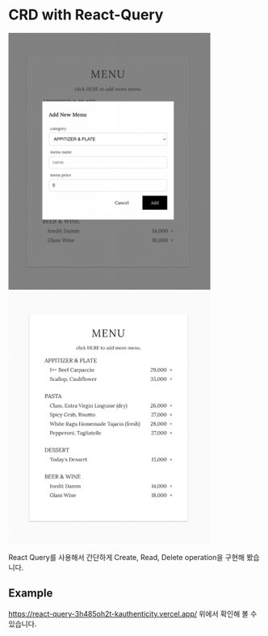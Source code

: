 # CRD with React-Query 
<img src="./src/images/img1.png" width="400"/>
<img src="./src/images/img2.png" width="400"/>

React Query를 사용해서 간단하게 Create, Read, Delete operation을 구현해 봤습니다.


## Example
https://react-query-3h485oh2t-kauthenticity.vercel.app/
위에서 확인해 볼 수 있습니다.
